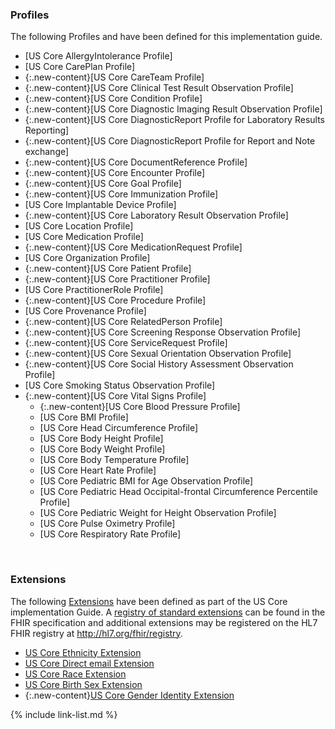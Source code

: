 
### Profiles

The following Profiles and have been defined for this implementation guide.

<!-- {% raw %}
{% include list-simple-profiles.xhtml %}
{% endraw %} -->


- [US Core AllergyIntolerance Profile]
- [US Core CarePlan Profile]
- {:.new-content}[US Core CareTeam Profile]
- {:.new-content}[US Core Clinical Test Result Observation Profile]
- {:.new-content}[US Core Condition Profile]
- {:.new-content}[US Core Diagnostic Imaging Result Observation Profile]
- {:.new-content}[US Core DiagnosticReport Profile for Laboratory Results Reporting]
- {:.new-content}[US Core DiagnosticReport Profile for Report and Note exchange]
- {:.new-content}[US Core DocumentReference Profile]
- {:.new-content}[US Core Encounter Profile]
- {:.new-content}[US Core Goal Profile]
- {:.new-content}[US Core Immunization Profile]
- [US Core Implantable Device Profile]
- {:.new-content}[US Core Laboratory Result Observation Profile]
- [US Core Location Profile]
- [US Core Medication Profile]
- {:.new-content}[US Core MedicationRequest Profile]
- [US Core Organization Profile]
- {:.new-content}[US Core Patient Profile]
- {:.new-content}[US Core Practitioner Profile]
- [US Core PractitionerRole Profile]
- {:.new-content}[US Core Procedure Profile]
- [US Core Provenance Profile]
- {:.new-content}[US Core RelatedPerson Profile]
- {:.new-content}[US Core Screening Response Observation Profile]
- {:.new-content}[US Core ServiceRequest Profile]
- {:.new-content}[US Core Sexual Orientation Observation Profile]
- {:.new-content}[US Core Social History Assessment Observation Profile]
- [US Core Smoking Status Observation Profile]
- {:.new-content}[US Core Vital Signs Profile]
  - {:.new-content}[US Core Blood Pressure Profile]
  - [US Core BMI Profile]
  - [US Core Head Circumference Profile]
  - [US Core Body Height Profile]
  - [US Core Body Weight Profile]
  - [US Core Body Temperature Profile]
  - [US Core Heart Rate Profile]
  - [US Core Pediatric BMI for Age Observation Profile]
  - [US Core Pediatric Head Occipital-frontal Circumference Percentile
  Profile]
  - [US Core Pediatric Weight for Height Observation Profile]
  - [US Core Pulse Oximetry Profile]
  - [US Core Respiratory Rate Profile]


<!--
- In addition US Core uses the [Vital Signs Profile] from the FHIR Specification.  The expanded US Core [Vital Signs Quick Start] section provides guidance on vital signs search.
-->


<br />

### Extensions

The following [Extensions]({{site.data.fhir.path}}extensibility.html) have been defined as part of the US Core implementation Guide. A [registry of standard extensions]({{site.data.fhir.path}}extensibility-registry.html) can be found in the FHIR specification and additional extensions may be registered on the HL7 FHIR registry at <http://hl7.org/fhir/registry>.

<!-- {% raw %}
{% include list-simple-extensions.xhtml %}
{% endraw %} -->

- [US Core Ethnicity Extension](StructureDefinition-us-core-ethnicity.html)
- [US Core Direct email Extension](StructureDefinition-us-core-direct.html)
- [US Core Race Extension](StructureDefinition-us-core-race.html)
- [US Core Birth Sex Extension](StructureDefinition-us-core-birthsex.html)
- {:.new-content}[US Core Gender Identity Extension](StructureDefinition-us-core-genderIdentity.html)

{% include link-list.md %}

<br />
